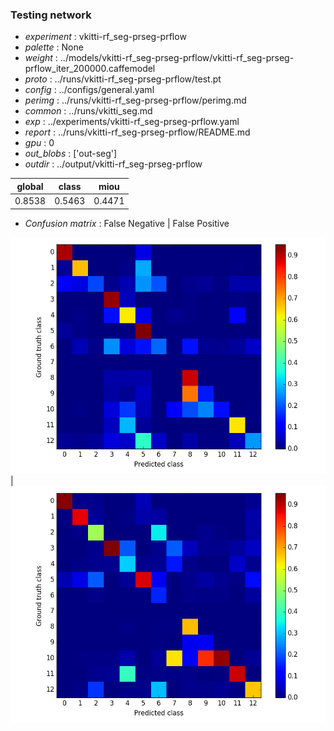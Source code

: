 ### Testing network
- *experiment* : vkitti-rf_seg-prseg-prflow
- *palette* : None
- *weight* : ../models/vkitti-rf_seg-prseg-prflow/vkitti-rf_seg-prseg-prflow_iter_200000.caffemodel
- *proto* : ../runs/vkitti-rf_seg-prseg-prflow/test.pt
- *config* : ../configs/general.yaml
- *perimg* : ../runs/vkitti-rf_seg-prseg-prflow/perimg.md
- *common* : ../runs/vkitti_seg.md
- *exp* : ../experiments/vkitti-rf_seg-prseg-prflow.yaml
- *report* : ../runs/vkitti-rf_seg-prseg-prflow/README.md
- *gpu* : 0
- *out_blobs* : ['out-seg']
- *outdir* : ../output/vkitti-rf_seg-prseg-prflow

global | class | miou
------ | ----- | ----
0.8538 | 0.5463 | 0.4471

- *Confusion matrix* : False Negative | False Positive

![conf_mat_fn](confmat_fn.png) | ![conf_mat_fp](confmat_fp.png)
